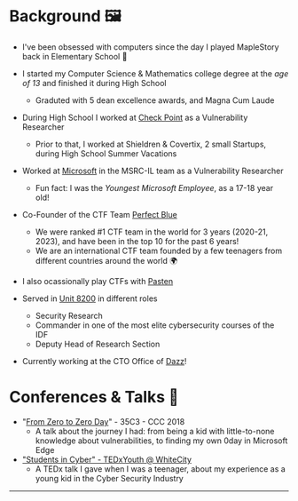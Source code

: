 # Background 🖼️  
  
* I've been obsessed with computers since the day I played MapleStory back in Elementary School 🍁
  
* I started my Computer Science & Mathematics college degree at the *age of 13* and finished it during High School
  * Graduted with 5 dean excellence awards, and Magna Cum Laude
  
* During High School I worked at [Check Point](https://www.checkpoint.com/) as a Vulnerability Researcher
  * Prior to that, I worked at Shieldren & Covertix, 2 small Startups, during High School Summer Vacations
  
* Worked at [Microsoft](https://www.microsoft.com/en-us/msrc) in the MSRC-IL team as a Vulnerability Researcher
  * Fun fact: I was the *Youngest* *Microsoft* *Employee*, as a 17-18 year old!
  
* Co-Founder of the CTF Team [Perfect Blue](https://perfect.blue/)
  * We were ranked #1 CTF team in the world for 3 years (2020-21, 2023), and have been in the top 10 for the past 6 years!
  * We are an international CTF team founded by a few teenagers from different countries around the world 🌍
  
* I also ocassionally play CTFs with [Pasten](https://twitter.com/pastenctf?lang=en)
  
* Served in [Unit 8200](https://en.wikipedia.org/wiki/Unit_8200) in different roles
  * Security Research
  * Commander in one of the most elite cybersecurity courses of the IDF
  * Deputy Head of Research Section
  
* Currently working at the CTO Office of [Dazz](dazz.io)!

# Conferences & Talks 💬
  
* "[From Zero to Zero Day](https://www.youtube.com/watch?v=xp1YDOtWohw)" - 35C3 - CCC 2018
  * A talk about the journey I had: from being a kid with little-to-none knowledge about vulnerabilities, to finding my own 0day in Microsoft Edge
* [&#34;Students in Cyber&#34; - TEDxYouth @ WhiteCity](https://www.youtube.com/watch?v=YcjaMki6K1Y)
  * A TEDx talk I gave when I was a teenager, about my experience as a young kid in the Cyber Security Industry

----


